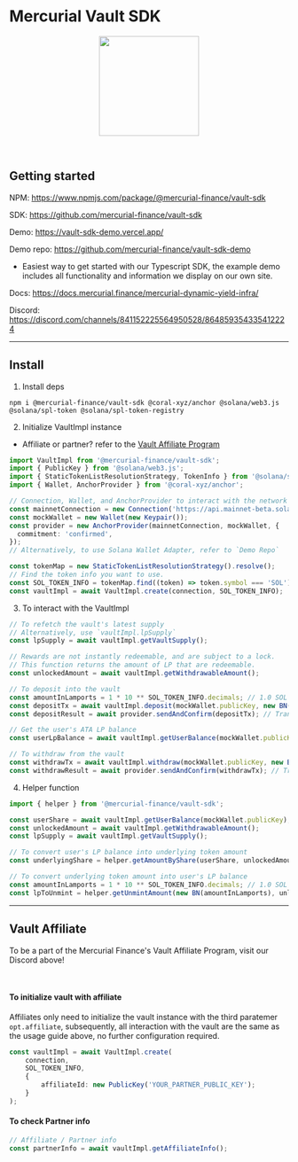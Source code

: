 # Mercurial Vault SDK

<p align="center">
<img align="center" src="https://vaults.mercurial.finance/icons/logo.svg" width="180" height="180" />
</p>
<br>

## Getting started

NPM: https://www.npmjs.com/package/@mercurial-finance/vault-sdk

SDK: https://github.com/mercurial-finance/vault-sdk

Demo: https://vault-sdk-demo.vercel.app/

Demo repo: https://github.com/mercurial-finance/vault-sdk-demo

- Easiest way to get started with our Typescript SDK, the example demo includes all functionality and information we display on our own site.

Docs: https://docs.mercurial.finance/mercurial-dynamic-yield-infra/

Discord: https://discord.com/channels/841152225564950528/864859354335412224

<hr>

## Install

1. Install deps

```
npm i @mercurial-finance/vault-sdk @coral-xyz/anchor @solana/web3.js @solana/spl-token @solana/spl-token-registry
```

2. Initialize VaultImpl instance

- Affiliate or partner? refer to the [Vault Affiliate Program]()

```ts
import VaultImpl from '@mercurial-finance/vault-sdk';
import { PublicKey } from '@solana/web3.js';
import { StaticTokenListResolutionStrategy, TokenInfo } from '@solana/spl-token-registry';
import { Wallet, AnchorProvider } from '@coral-xyz/anchor';

// Connection, Wallet, and AnchorProvider to interact with the network
const mainnetConnection = new Connection('https://api.mainnet-beta.solana.com');
const mockWallet = new Wallet(new Keypair());
const provider = new AnchorProvider(mainnetConnection, mockWallet, {
  commitment: 'confirmed',
});
// Alternatively, to use Solana Wallet Adapter, refer to `Demo Repo`

const tokenMap = new StaticTokenListResolutionStrategy().resolve();
// Find the token info you want to use.
const SOL_TOKEN_INFO = tokenMap.find((token) => token.symbol === 'SOL') as TokenInfo;
const vaultImpl = await VaultImpl.create(connection, SOL_TOKEN_INFO);
```

3. To interact with the VaultImpl

```ts
// To refetch the vault's latest supply
// Alternatively, use `vaultImpl.lpSupply`
const lpSupply = await vaultImpl.getVaultSupply();

// Rewards are not instantly redeemable, and are subject to a lock.
// This function returns the amount of LP that are redeemable.
const unlockedAmount = await vaultImpl.getWithdrawableAmount();

// To deposit into the vault
const amountInLamports = 1 * 10 ** SOL_TOKEN_INFO.decimals; // 1.0 SOL
const depositTx = await vaultImpl.deposit(mockWallet.publicKey, new BN(amountInLamports)); // Web3 Transaction Object
const depositResult = await provider.sendAndConfirm(depositTx); // Transaction hash

// Get the user's ATA LP balance
const userLpBalance = await vaultImpl.getUserBalance(mockWallet.publicKey);

// To withdraw from the vault
const withdrawTx = await vaultImpl.withdraw(mockWallet.publicKey, new BN(userLpBalance)); // Web3 Transaction Object
const withdrawResult = await provider.sendAndConfirm(withdrawTx); // Transaction hash
```

4. Helper function

```ts
import { helper } from '@mercurial-finance/vault-sdk';

const userShare = await vaultImpl.getUserBalance(mockWallet.publicKey);
const unlockedAmount = await vaultImpl.getWithdrawableAmount();
const lpSupply = await vaultImpl.getVaultSupply();

// To convert user's LP balance into underlying token amount
const underlyingShare = helper.getAmountByShare(userShare, unlockedAmount, lpSupply);

// To convert underlying token amount into user's LP balance
const amountInLamports = 1 * 10 ** SOL_TOKEN_INFO.decimals; // 1.0 SOL
const lpToUnmint = helper.getUnmintAmount(new BN(amountInLamports), unlockedAmount, lpSupply); // To withdraw 1.0 SOL
```

<hr>

## Vault Affiliate

To be a part of the Mercurial Finance's Vault Affiliate Program, visit our Discord above!

<br>

#### To initialize vault with affiliate

Affiliates only need to initialize the vault instance with the third paratemer `opt.affiliate`, subsequently, all interaction with the vault are the same as the usage guide above, no further configuration required.

```ts
const vaultImpl = await VaultImpl.create(
    connection,
    SOL_TOKEN_INFO,
    {
        affiliateId: new PublicKey('YOUR_PARTNER_PUBLIC_KEY');
    }
);
```

#### To check Partner info

```ts
// Affiliate / Partner info
const partnerInfo = await vaultImpl.getAffiliateInfo();
```
